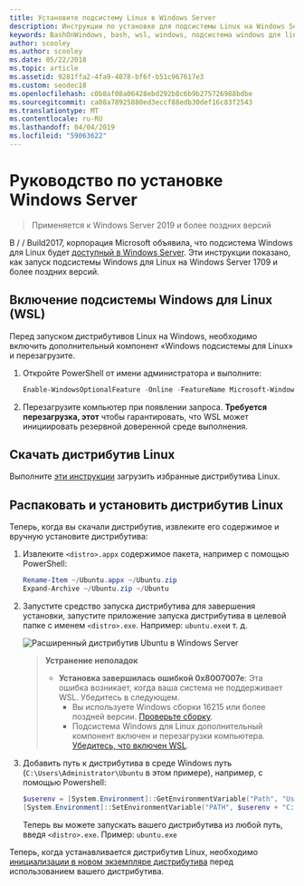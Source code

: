 ```yaml
---
title: Установите подсистему Linux в Windows Server
description: Инструкции по установке для подсистемы Linux на Windows Server.
keywords: BashOnWindows, bash, wsl, windows, подсистема windows для linux, windowssubsystem, ubuntu, windows server
author: scooley
ms.author: scooley
ms.date: 05/22/2018
ms.topic: article
ms.assetid: 9281ffa2-4fa9-4078-bf6f-b51c967617e3
ms.custom: seodec18
ms.openlocfilehash: c0b8af08a06428ebd292b8c6b9b275726988bdbe
ms.sourcegitcommit: ca08a78925880ed3eccf88edb30def16c83f2543
ms.translationtype: MT
ms.contentlocale: ru-RU
ms.lasthandoff: 04/04/2019
ms.locfileid: "59063622"
---
```

# <a name="windows-server-installation-guide"></a>Руководство по установке Windows Server

> Применяется к Windows Server 2019 и более поздних версий

В / / Build2017, корпорация Microsoft объявила, что подсистема Windows для Linux будет [доступный в Windows Server](https://blogs.technet.microsoft.com/hybridcloud/2017/05/10/windows-server-for-developers-news-from-microsoft-build-2017/).  Эти инструкции показано, как запуск подсистемы Windows для Linux на Windows Server 1709 и более поздних версий.

## <a name="enable-the-windows-subsystem-for-linux-wsl"></a>Включение подсистемы Windows для Linux (WSL)

Перед запуском дистрибутивов Linux на Windows, необходимо включить дополнительный компонент «Windows подсистемы для Linux» и перезагрузите.

1. Откройте PowerShell от имени администратора и выполните:
    ```powershell
    Enable-WindowsOptionalFeature -Online -FeatureName Microsoft-Windows-Subsystem-Linux
    ```

2. Перезагрузите компьютер при появлении запроса. **Требуется перезагрузка, этот** чтобы гарантировать, что WSL может инициировать резервной доверенной среде выполнения.

## <a name="download-a-linux-distro"></a>Скачать дистрибутив Linux

Выполните [эти инструкции](install-manual.md) загрузить избранные дистрибутива Linux.

## <a name="extract-and-install-a-linux-distro"></a>Распаковать и установить дистрибутив Linux
Теперь, когда вы скачали дистрибутив, извлеките его содержимое и вручную установите дистрибутива:

1. Извлеките `<distro>.appx` содержимое пакета, например с помощью PowerShell:

    ```powershell
    Rename-Item ~/Ubuntu.appx ~/Ubuntu.zip
    Expand-Archive ~/Ubuntu.zip ~/Ubuntu
    ```

2. Запустите средство запуска дистрибутива для завершения установки, запустите приложение запуска дистрибутива в целевой папке с именем `<distro>.exe`. Например: `ubuntu.exe`и т. д.

    ![Расширенный дистрибутив Ubuntu в Windows Server](media/server-appx-expand.png)

    > **Устранение неполадок**
    > * **Установка завершилась ошибкой 0x8007007e**: Эта ошибка возникает, когда ваша система не поддерживает WSL. Убедитесь в следующем.
    >   * Вы используете Windows сборки 16215 или более поздней версии. [Проверьте сборку](troubleshooting.md#check-your-build-number).
    >   * Подсистема Windows для Linux дополнительный компонент включен и перезагрузки компьютера.  [Убедитесь, что включен WSL](troubleshooting.md#confirm-wsl-is-enabled).
    
3. Добавить путь к дистрибутива в среде Windows путь (`C:\Users\Administrator\Ubuntu` в этом примере), например, с помощью Powershell:
        
    ```powershell
    $userenv = [System.Environment]::GetEnvironmentVariable("Path", "User")
    [System.Environment]::SetEnvironmentVariable("PATH", $userenv + "C:\Users\Administrator\Ubuntu", "User")
    ```
    Теперь вы можете запускать вашего дистрибутива из любой путь, введя `<distro>.exe`. Пример: `ubuntu.exe`

Теперь, когда устанавливается дистрибутив Linux, необходимо [инициализации в новом экземпляре дистрибутива](initialize-distro.md) перед использованием вашего дистрибутива.
